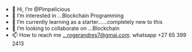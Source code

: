 - 👋 Hi, I’m @Pimpelicious
- 👀 I’m interested in ...Blockchain Programming
- 🌱 I’m currently learning as a starter......completely new to this 
- 💞️ I’m looking to collaborate on ...Blockchain
- 📫 How to reach me ...rogerandres7@gmai.com. whatsapp +27 65 399 2413

<!---
Pimpelicious/Pimpelicious is a ✨ special ✨ repository because its `README.md` (this file) appears on your GitHub profile.
You can click the Preview link to take a look at your changes.
--->
